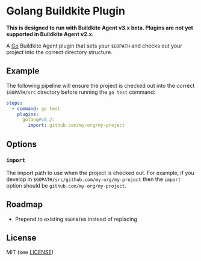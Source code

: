 # Golang Buildkite Plugin

__This is designed to run with Buildkite Agent v3.x beta. Plugins are not yet supported in Buildkite Agent v2.x.__

A [Go](https://golang.org) Buildkite Agent plugin that sets your `$GOPATH` and checks out your project into the correct directory structure.

## Example

The following pipeline will ensure the project is checked out into the correct `$GOPATH/src` directory before running the `go test` command:

```yml
steps:
  - command: go test
    plugins:
      golang#v0.2:
        import: github.com/my-org/my-project
```

## Options

### `import`

The import path to use when the project is checked out. For example, if you develop in `$GOPATH/src/github.com/my-org/my-project` then the `import` option should be `github.com/my-org/my-project`.

## Roadmap

* Prepend to existing `$GOPATH`s instead of replacing

## License

MIT (see [LICENSE](LICENSE))
